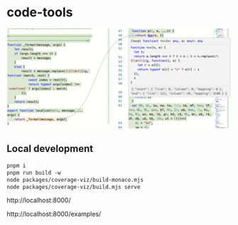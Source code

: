 # code-tools

![](packages/coverage-viz/coverage-with-map.png)

## Local development

```
pnpm i
pnpm run build -w
node packages/coverage-viz/build-monaco.mjs
node packages/coverage-viz/build.mjs serve
```

http://localhost:8000/

http://localhost:8000/examples/
